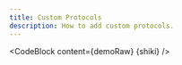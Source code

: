 ```yaml
---
title: Custom Protocols
description: How to add custom protocols.
---
```


<script lang="ts">
  import Demo from "./CustomProtocol.svelte";
  import demoRaw from "./CustomProtocol.svelte?raw";
  import CodeBlock from "../../CodeBlock.svelte";
  let { shiki } = $props();
</script>

<Demo />

<CodeBlock content={demoRaw} {shiki} />

